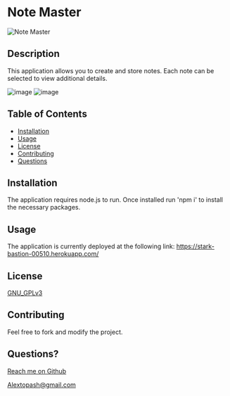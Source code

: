 
  # Note Master

  ![Note Master](https://img.shields.io/badge/License-GNU_GPLv3-brightgreen)

  ## Description 
  
  This application allows you to create and store notes. Each note can be selected to view additional details.
  
  ![image](https://user-images.githubusercontent.com/56897774/132098907-3d07ec9c-f90e-4a8b-bb03-328ea6cafb1d.png)
  ![image](https://user-images.githubusercontent.com/56897774/132098930-d7e9efb2-16cc-48c3-8a57-2f06f7f8cc37.png)

  
  ## Table of Contents
  
  * [Installation](#installation)
  * [Usage](#usage)
  * [License](#license)
  * [Contributing](#contributing)
  * [Questions](#questions)
  
  
  ## Installation
  
  The application requires node.js to run. Once installed run 'npm i' to install the necessary packages. 
  
  ## Usage 
  
  The application is currently deployed at the following link: https://stark-bastion-00510.herokuapp.com/
  
  
  ## License

  [GNU_GPLv3](https://www.gnu.org/licenses/gpl-3.0.en.html)
    

  ## Contributing
  
  Feel free to fork and modify the project.

  
  ## Questions?
  
  [Reach me on Github](https://github.com/Topash15)
  
  <Alextopash@gmail.com>
